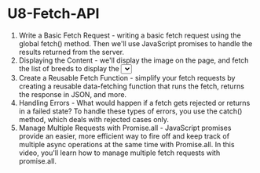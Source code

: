 # U8-Fetch-API

1. Write a Basic Fetch Request - writing a basic fetch request using the global fetch() method. Then we'll use JavaScript promises to handle the results returned from the server.
2. Displaying the Content - we'll display the image on the page, and fetch the list of breeds to display the <select> menu options.
3. Create a Reusable Fetch Function - simplify your fetch requests by creating a reusable data-fetching function that runs the fetch, returns the response in JSON, and more. 
4. Handling Errors - What would happen if a fetch gets rejected or returns in a failed state? To handle these types of errors, you use the catch() method, which deals with rejected cases only.
5. Manage Multiple Requests with Promise.all - JavaScript promises provide an easier, more efficient way to fire off and keep track of multiple async operations at the same time with Promise.all. In this video, you'll learn how to manage multiple fetch requests with promise.all.
 
